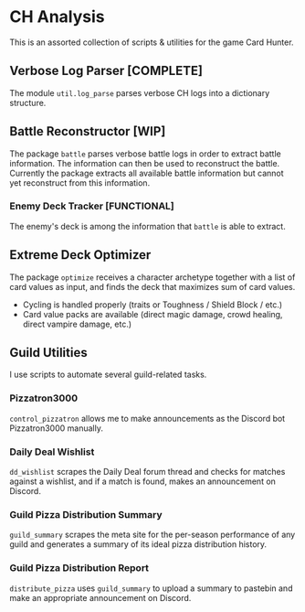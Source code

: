 # CH Analysis

This is an assorted collection of scripts & utilities for the game Card Hunter.


## Verbose Log Parser [COMPLETE]

The module `util.log_parse` parses verbose CH logs into a dictionary structure.


## Battle Reconstructor [WIP]

The package `battle` parses verbose battle logs in order to extract battle information. The information can then be used to reconstruct the battle. Currently the package extracts all available battle information but cannot yet reconstruct from this information.

### Enemy Deck Tracker [FUNCTIONAL]

The enemy's deck is among the information that `battle` is able to extract.


## Extreme Deck Optimizer

The package `optimize` receives a character archetype together with a list of card values as input, and finds the deck that maximizes sum of card values.

- Cycling is handled properly (traits or Toughness / Shield Block / etc.)
- Card value packs are available (direct magic damage, crowd healing, direct vampire damage, etc.)


## Guild Utilities

I use scripts to automate several guild-related tasks.

### Pizzatron3000

`control_pizzatron` allows me to make announcements as the Discord bot Pizzatron3000 manually.

### Daily Deal Wishlist

`dd_wishlist` scrapes the Daily Deal forum thread and checks for matches against a wishlist, and if a match is found, makes an announcement on Discord.

### Guild Pizza Distribution Summary

`guild_summary` scrapes the meta site for the per-season performance of any guild and generates a summary of its ideal pizza distribution history.

### Guild Pizza Distribution Report

`distribute_pizza` uses `guild_summary` to upload a summary to pastebin and make an appropriate announcement on Discord.
